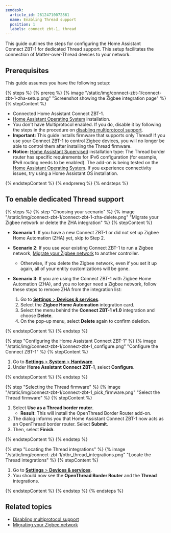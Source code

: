 ```yaml
---
zendesk:
  article_id: 26124710072861
  name: Enabling Thread support
  position: 1
  labels: connect zbt-1, thread
---
```


This guide outlines the steps for configuring the Home Assistant Connect&nbsp;ZBT-1 for dedicated Thread support. This setup facilitates the connection of Matter-over-Thread devices to your network.

## Prerequisites

This guide assumes you have the following setup:

{% steps %}
{% prereq %}
{% image "/static/img/connect-zbt-1/connect-zbt-1-zha-setup.png" "Screenshot showing the Zigbee integration page" %}
{% stepContent %}

- Connected Home Assistant Connect&nbsp;ZBT-1.
- [Home Assistant Operating System](https://www.home-assistant.io/docs/glossary/#home-assistant-operating-system) installation.
- You don't have Multiprotocol enabled. If you do, disable it by following the steps in the procedure on [disabling multiprotocol support](/hc/en-us/articles/26124969612445).
- **Important:** This guide installs firmware that supports only Thread! If you use your Connect ZBT-1 to control Zigbee devices, you will no longer be able to control them after installing the Thread firmware.
- **Notice:** [Home Assistant Supervised](https://www.home-assistant.io/docs/glossary/#home-assistant-supervised) installation type: The Thread border router has specific requirements for IPv6 configuration (for example, IPv6 routing needs to be enabled). The add-on is being tested on the [Home Assistant Operating System](https://www.home-assistant.io/docs/glossary/#home-assistant-operating-system). If you experience connectivity issues, try using a Home Assistant OS installation.

{% endstepContent %}
{% endprereq %}
{% endsteps %}

## To enable dedicated Thread support

{% steps %}
{% step "Choosing your scenario" %}
{% image "/static/img/connect-zbt-1/connect-zbt-1-zha-delete.png" "Migrate your Zigbee network or delete the ZHA integration" %}
{% stepContent %}

- **Scenario 1**: If you have a new Connect ZBT-1 or did not set up Zigbee Home Automation (ZHA) yet, skip to Step 2.
- **Scenario 2**: If you use your existing Connect ZBT-1 to run a Zigbee network, [Migrate your Zigbee network](/hc/en-us/articles/26123655295261) to another controller.
  - Otherwise, if you delete the Zigbee network, even if you set it up again, all of your entity customizations will be gone.
- **Scenario 3**: If you are using the Connect ZBT-1 with Zigbee Home Automation (ZHA), and you no longer need a Zigbee network, follow these steps to remove ZHA from the integration list:

  1. Go to [**Settings** > **Devices & services**](https://my.home-assistant.io/redirect/integrations/).
  2. Select the **Zigbee Home Automation** integration card.
  3. Select the menu behind the **Connect ZBT-1 v1.0** integration and choose **Delete**.
  4. On the pop-up menu, select **Delete** again to confirm deletion.

{% endstepContent %}
{% endstep %}

{% step "Configuring the Home Assistant Connect&nbsp;ZBT-1" %}
{% image "/static/img/connect-zbt-1/connect-zbt-1_configure.png" "Configure the Connect ZBT-1" %}
{% stepContent %}

1. Go to [**Settings** > **System** > **Hardware**](https://my.home-assistant.io/redirect/hardware/).
2. Under **Home Assistant Connect ZBT-1**, select **Configure**.

{% endstepContent %}
{% endstep %}

{% step "Selecting the Thread firmware" %}
{% image "/static/img/connect-zbt-1/connect-zbt-1_pick_firmware.png" "Select the Thread firmware" %}
{% stepContent %}

1. Select **Use as a Thread border router**.
   - **Result**: This will install the OpenThread Border Router add-on.
2. The dialog informs you that Home Assistant Connect&nbsp;ZBT-1 now acts as an OpenThread border router. Select **Submit**.
3. Then, select **Finish**.

{% endstepContent %}
{% endstep %}

{% step "Locating the Thread integrations" %}
{% image "/static/img/connect-zbt-1/otbr_thread_integrations.png" "Locate the Thread integrations" %}
{% stepContent %}

1. Go to [**Settings** > **Devices & services**](https://my.home-assistant.io/redirect/integrations/).
2. You should now see the **OpenThread Border Router** and the **Thread** integrations.

{% endstepContent %}
{% endstep %}
{% endsteps %}

## Related topics

- [Disabling multiprotocol support](/hc/en-us/articles/26124969612445)
- [Migrating your Zigbee network](/hc/en-us/articles/26123655295261)
